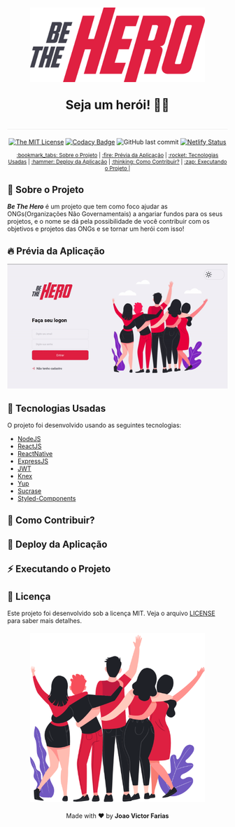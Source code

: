 <h1 align="center" style="border-bottom: 1px solid #eee; margin: 20px 0; padding-bottom: 10px;">
<img src="./img/logo.svg" width="400px" alt="logo" /><br>
<p>Seja um herói! 🦸‍♂️</p>
</h1>

<div align="center">

[![The MIT License](https://img.shields.io/badge/license-MIT-green.svg?style=flat-square)](https://github.com/jvictorfarias/be-the-hero/blob/master/LICENSE.md)
[![Codacy Badge](https://api.codacy.com/project/badge/Grade/e03bf9946db44b37bc31318b5e9de000)](https://www.codacy.com/manual/jvictorfarias/be-the-hero?utm_source=github.com&utm_medium=referral&utm_content=jvictorfarias/be-the-hero&utm_campaign=Badge_Grade)
![GitHub last commit](https://img.shields.io/github/last-commit/jvictorfarias/be-the-hero)
[![Netlify Status](https://api.netlify.com/api/v1/badges/749225ed-51f3-4f2b-85be-5a8eb32897f0/deploy-status)](https://app.netlify.com/sites/bethehero-jvictorfarias/deploys)

<p align="center" style="font-size: 12px !important;">
  <a href="#bookmark_tabs-sobre-o-projeto"> :bookmark_tabs: Sobre o Projeto</a> |
  <a href="#fire-prévia-da-aplicação"> :fire: Prévia da Aplicação</a> |
  <a href="#rocket-tecnologias-usadas"> :rocket: Tecnologias Usadas</a> |
  <a href="#hammer-deploy-da-aplicação"> :hammer: Deploy da Aplicação</a> |
  <a href="#thinking-como-contribuir?"> :thinking: Como Contribuir?</a> |
  <a href="#zap-executando-o-projeto"> :zap: Executando o Projeto </a> |
</p>


</div>

## :bookmark_tabs: Sobre o Projeto

***Be The Hero*** é um projeto que tem como foco ajudar as ONGs(Organizações Não Governamentais) a angariar fundos para os seus projetos, e o nome se dá pela possibilidade de você contribuir com os objetivos e projetos das ONGs e se tornar um herói com isso!


## :fire: Prévia da Aplicação

<div align="center">

![Demo](img/preview.gif)

</div>

## :rocket: Tecnologias Usadas

O projeto foi desenvolvido usando as seguintes tecnologias:

- [NodeJS](https://nodejs.org/en/)
- [ReactJS](https://pt-br.reactjs.org/)
- [ReactNative](https://reactnative.dev/)
- [ExpressJS](https://expressjs.com/pt-br/)
- [JWT](https://jwt.io/)
- [Knex](http://knexjs.org/)
- [Yup](https://github.com/jquense/yup)
- [Sucrase](https://sucrase.io/)
- [Styled-Components](https://styled-components.com/)


## :thinking: Como Contribuir?

## :hammer: Deploy da Aplicação

## :zap: Executando o Projeto

## :memo: Licença

Este projeto foi desenvolvido sob a licença MIT. Veja o arquivo [LICENSE](LICENSE.md) para saber mais detalhes.

<p align="center" style="margin-top: 20px;">
  <img src="./img/heroes.png" width="400px" alt="heroes" />
</p>

<p align="center" style="margin-top: 20px;">Made with ❤️ by <strong> Joao Victor Farias </p>
